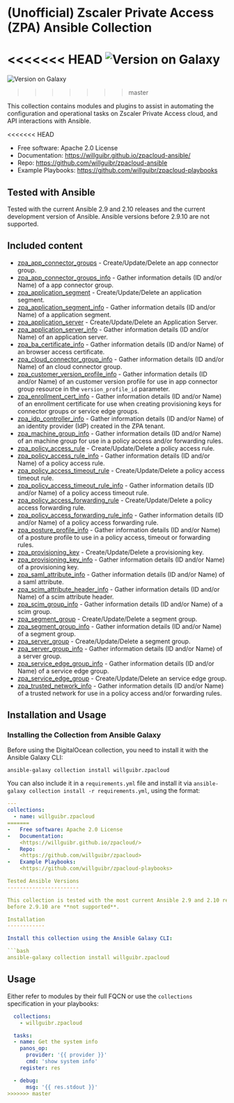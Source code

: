 # (Unofficial) Zscaler Private Access (ZPA) Ansible Collection

<<<<<<< HEAD
![Version on Galaxy](https://img.shields.io/badge/dynamic/json?style=flat&label=Ansible+Galaxy&prefix=v&url=https://galaxy.ansible.com/api/v2/collections/willguibr/zpacloud-ansible/&query=latest_version.version)
=======
![Version on Galaxy](https://img.shields.io/badge/dynamic/json?style=flat&label=Ansible+Galaxy&prefix=v&url=https://galaxy.ansible.com/api/v2/collections/willguibr/zpacloud/&query=latest_version.version)
>>>>>>> master

This collection contains modules and plugins to assist in automating the configuration and operational tasks on
Zscaler Private Access cloud, and API interactions with Ansible.

<<<<<<< HEAD
- Free software: Apache 2.0 License
- Documentation:
    <https://willguibr.github.io/zpacloud-ansible/>
- Repo:
    <https://github.com/willguibr/zpacloud-ansible>
- Example Playbooks:
    <https://github.com/willguibr/zpacloud-playbooks>

## Tested with Ansible

Tested with the current Ansible 2.9 and 2.10 releases and the current development version of Ansible. Ansible versions before 2.9.10 are not supported.

## Included content

- [zpa_app_connector_groups](https://securitygeek.github.io/zpacloud-ansible/modules/zpa_app_connector_groups.html) - Create/Update/Delete an app connector group.
- [zpa_app_connector_groups_info](https://securitygeek.github.io/zpacloud-ansible/modules/zpa_app_connector_groups_info.html) - Gather information details (ID and/or Name) of a app connector group.
- [zpa_application_segment](https://securitygeek.github.io/zpacloud-ansible/modules/application_segment.html) - Create/Update/Delete an application segment.
- [zpa_application_segment_info](https://securitygeek.github.io/zpacloud-ansible/modules/application_segment_info.html) - Gather information details (ID and/or Name) of a application segment.
- [zpa_application_server](https://securitygeek.github.io/zpacloud-ansible/modules/application_server.html) - Create/Update/Delete an Application Server.
- [zpa_application_server_info](https://securitygeek.github.io/zpacloud-ansible/modules/application_server_info.html) - Gather information details (ID and/or Name) of an application server.
- [zpa_ba_certificate_info](https://securitygeek.github.io/zpacloud-ansible/modules/ba_certificate_info.html) - Gather information details (ID and/or Name) of an browser access certificate.
- [zpa_cloud_connector_group_info](https://securitygeek.github.io/zpacloud-ansible/modules/cloud_connector_group_info.html) - Gather information details (ID and/or Name) of an cloud connector group.
- [zpa_customer_version_profile_info](https://securitygeek.github.io/zpacloud-ansible/modules/customer_version_profile_info.html) - Gather information details (ID and/or Name) of an customer version profile for use in app connector group resource in the `version_profile_id` parameter.
- [zpa_enrollment_cert_info](https://securitygeek.github.io/zpacloud-ansible/modules/enrollment_cert_info.html) - Gather information details (ID and/or Name) of an enrollment certificate for use when creating provisioning keys for connector groups or service edge groups.
- [zpa_idp_controller_info](https://securitygeek.github.io/zpacloud-ansible/modules/idp_controller_info.html) - Gather information details (ID and/or Name) of an identity provider (IdP) created in the ZPA tenant.
- [zpa_machine_group_info](https://securitygeek.github.io/zpacloud-ansible/modules/machine_group_info.html) - Gather information details (ID and/or Name) of an machine group for use in a policy access and/or forwarding rules.
- [zpa_policy_access_rule](https://securitygeek.github.io/zpacloud-ansible/modules/policy_access_rule.html) - Create/Update/Delete a policy access rule.
- [zpa_policy_access_rule_info](https://securitygeek.github.io/zpacloud-ansible/modules/policy_access_rule_info.html) - Gather information details (ID and/or Name) of a policy access rule.
- [zpa_policy_access_timeout_rule](https://securitygeek.github.io/zpacloud-ansible/modules/u.html) - Create/Update/Delete a policy access timeout rule.
- [zpa_policy_access_timeout_rule_info](https://securitygeek.github.io/zpacloud-ansible/modules/policy_access_timeout_rule_info.html) - Gather information details (ID and/or Name) of a policy access timeout rule.
- [zpa_policy_access_forwarding_rule](https://securitygeek.github.io/zpacloud-ansible/modules/policy_access_forwarding_rule.html) - Create/Update/Delete a policy access forwarding rule.
- [zpa_policy_access_forwarding_rule_info](https://securitygeek.github.io/zpacloud-ansible/modules/policy_access_forwarding_rule_info.html) - Gather information details (ID and/or Name) of a policy access forwarding rule.
- [zpa_posture_profile_info](https://securitygeek.github.io/zpacloud-ansible/modules/posture_profile_info.html) - Gather information details (ID and/or Name) of a posture profile to use in a policy access, timeout or forwarding rules.
- [zpa_provisioning_key](https://securitygeek.github.io/zpacloud-ansible/modules/provisioning_key.html) - Create/Update/Delete a provisioning key.
- [zpa_provisioning_key_info](https://securitygeek.github.io/zpacloud-ansible/modules/zpa_app_connector_groups.html) - Gather information details (ID and/or Name) of a provisioning key.
- [zpa_saml_attribute_info](https://securitygeek.github.io/zpacloud-ansible/modules/zpa_app_connector_groups.html) - Gather information details (ID and/or Name) of a saml attribute.
- [zpa_scim_attribute_header_info](https://securitygeek.github.io/zpacloud-ansible/modules/zpa_app_connector_groups.html) - Gather information details (ID and/or Name) of a scim attribute header.
- [zpa_scim_group_info](https://securitygeek.github.io/zpacloud-ansible/modules/zpa_app_connector_groups.html) - Gather information details (ID and/or Name) of a scim group.
- [zpa_segment_group](https://securitygeek.github.io/zpacloud-ansible/modules/zpa_app_connector_groups.html) - Create/Update/Delete a segment group.
- [zpa_segment_group_info](https://securitygeek.github.io/zpacloud-ansible/modules/zpa_app_connector_groups.html) - Gather information details (ID and/or Name) of a segment group.
- [zpa_server_group](https://securitygeek.github.io/zpacloud-ansible/modules/zpa_app_connector_groups.html) - Create/Update/Delete a segment group.
- [zpa_server_group_info](https://securitygeek.github.io/zpacloud-ansible/modules/zpa_app_connector_groups.html) - Gather information details (ID and/or Name) of a server group.
- [zpa_service_edge_group_info](https://securitygeek.github.io/zpacloud-ansible/modules/zpa_app_connector_groups.html) - Gather information details (ID and/or Name) of a service edge group.
- [zpa_service_edge_group](https://securitygeek.github.io/zpacloud-ansible/modules/zpa_app_connector_groups.html) - Create/Update/Delete an service edge group.
- [zpa_trusted_network_info](https://securitygeek.github.io/zpacloud-ansible/modules/zpa_app_connector_groups.html) - Gather information details (ID and/or Name) of a trusted network for use in a policy access and/or forwarding rules.

## Installation and Usage

### Installing the Collection from Ansible Galaxy

Before using the DigitalOcean collection, you need to install it with the Ansible Galaxy CLI:

    ansible-galaxy collection install willguibr.zpacloud

You can also include it in a `requirements.yml` file and install it via `ansible-galaxy collection install -r requirements.yml`, using the format:

```yaml
---
collections:
  - name: willguibr.zpacloud
=======
-   Free software: Apache 2.0 License
-   Documentation:
    <https://willguibr.github.io/zpacloud/>
-   Repo:
    <https://github.com/willguibr/zpacloud>
-   Example Playbooks:
    <https://github.com/willguibr/zpacloud-playbooks>

Tested Ansible Versions
-----------------------

This collection is tested with the most current Ansible 2.9 and 2.10 releases.  Ansible versions
before 2.9.10 are **not supported**.

Installation
------------

Install this collection using the Ansible Galaxy CLI:

```bash
ansible-galaxy collection install willguibr.zpacloud
```

Usage
-----

Either refer to modules by their full FQCN or use the `collections`
specification in your playbooks:

```yaml
  collections:
    - willguibr.zpacloud

  tasks:
  - name: Get the system info
    panos_op:
      provider: '{{ provider }}'
      cmd: 'show system info'
    register: res

  - debug:
      msg: '{{ res.stdout }}'
>>>>>>> master
```
